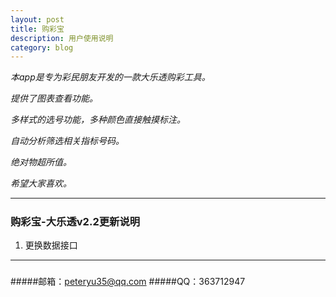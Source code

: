 ```yaml
---
layout: post
title: 购彩宝
description: 用户使用说明
category: blog
---
```


*本app是专为彩民朋友开发的一款大乐透购彩工具。*

*提供了图表查看功能。*

*多样式的选号功能，多种颜色直接触摸标注。*

*自动分析筛选相关指标号码。*

*绝对物超所值。*

*希望大家喜欢。*

***
##### 



###  购彩宝-大乐透v2.2更新说明

1.  更换数据接口



***
##### 

#####邮箱：peteryu35@qq.com
#####QQ：363712947
